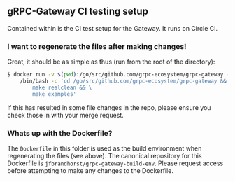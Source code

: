 ## gRPC-Gateway CI testing setup

Contained within is the CI test setup for the Gateway. It runs on Circle CI.

### I want to regenerate the files after making changes!

Great, it should be as simple as thus (run from the root of the directory):

```bash
$ docker run -v $(pwd):/go/src/github.com/grpc-ecosystem/grpc-gateway --rm jfbrandhorst/grpc-gateway-build-env:1.14 \
    /bin/bash -c 'cd /go/src/github.com/grpc-ecosystem/grpc-gateway && \
        make realclean && \
        make examples'
```

If this has resulted in some file changes in the repo, please ensure you check those in with your merge request.

### Whats up with the Dockerfile?

The `Dockerfile` in this folder is used as the build environment when regenerating the files (see above).
The canonical repository for this Dockerfile is `jfbrandhorst/grpc-gateway-build-env`. Please request access
before attempting to make any changes to the Dockerfile.
